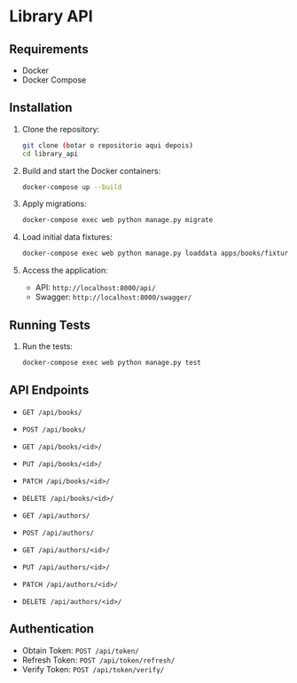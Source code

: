 # Library API

## Requirements

- Docker
- Docker Compose

## Installation

1. Clone the repository:
    ```sh
   git clone (botar o repositorio aqui depois)
   cd library_api
   ```

2. Build and start the Docker containers:
    ```sh
   docker-compose up --build
   ```

3. Apply migrations:
    ```sh
   docker-compose exec web python manage.py migrate
   ```

4. Load initial data fixtures:
    ```sh
    docker-compose exec web python manage.py loaddata apps/books/fixtures/initial_data.json
    ```
   
5. Access the application:
    - API: `http://localhost:8000/api/`
    - Swagger: `http://localhost:8000/swagger/`

## Running Tests

1. Run the tests:
    ```sh
    docker-compose exec web python manage.py test
    ```

## API Endpoints

- `GET /api/books/`
- `POST /api/books/`
- `GET /api/books/<id>/`
- `PUT /api/books/<id>/`
- `PATCH /api/books/<id>/`
- `DELETE /api/books/<id>/`

- `GET /api/authors/`
- `POST /api/authors/`
- `GET /api/authors/<id>/`
- `PUT /api/authors/<id>/`
- `PATCH /api/authors/<id>/`
- `DELETE /api/authors/<id>/`

## Authentication

- Obtain Token: `POST /api/token/`
- Refresh Token: `POST /api/token/refresh/`
- Verify Token: `POST /api/token/verify/`